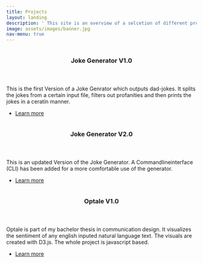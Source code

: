 ```yaml
---
title: Projects
layout: landing
description: ' This site is an overview of a selcetion of different projects. <br> Some are programming based, but other projects with the focus <br> on UX/UI-Design will be added.'
image: assets/images/banner.jpg
nav-menu: true
---
```


<!-- Main -->
<div id="main">



<!-- Two -->
<section id="two" class="spotlights">
	<section>
		<a href="https://gitlab.uzh.ch/ishwarya.sutharsan/exercise-1" target="_blank" class="image">
			<img src="{% link assets/images/pic08.jpg %}" alt="" data-position="center center" />
		</a>
		<div class="content">
			<div class="inner">
				<header class="major">
					<h3>Joke Generator V1.0</h3>
				</header>
				<p>This is the first Version of a Joke Genrator which outputs dad-jokes. It splits the jokes from a certain input file, filters out profanities and then prints the jokes in a ceratin manner.</p>
				<ul class="actions">
					<li><a href="https://gitlab.uzh.ch/ishwarya.sutharsan/exercise-1" target="_blank" class="button">Learn more</a></li>
				</ul>
			</div>
		</div>
	</section>
	<section>
		<a href="https://gitlab.uzh.ch/ishwarya.sutharsan/exercise3" class="image" target="_blank">
			<img src="{% link assets/images/pic09.jpg %}" alt="" data-position="top center" />
		</a>
		<div class="content">
			<div class="inner">
				<header class="major">
					<h3>Joke Generator V2.0</h3>
				</header>
				<p>This is an updated Version of the Joke Generator. A Commandlineinterface (CLI) has been added for a more comfortable use of the generator.</p>
				<ul class="actions">
					<li><a href="https://gitlab.uzh.ch/ishwarya.sutharsan/exercise3" class="button" target="_blank">Learn more</a></li>
				</ul>
			</div>
		</div>
	</section>
	<section>
		<a href="https://github.com/k-horn/TextCodeD3/releases/tag/V1.0" class="image" target="_blank">
			<img src="{% link assets/images/pic10.jpg %}" alt="" data-position="25% 25%" />
		</a>
		<div class="content">
			<div class="inner">
				<header class="major">
					<h3>Optale V1.0</h3>
				</header>
				<p>Optale is part of my bachelor thesis in communication design. It visualizes the sentiment of any english inputed natural language text. The visuals are created with D3.js. The whole project is javascript based.</p>
				<ul class="actions">
					<li><a href="https://github.com/k-horn/TextCodeD3/releases/tag/V1.0" class="button next" target="_blank">Learn more</a></li>
				</ul>
			</div>
		</div>
	</section>
</section>


</div>
